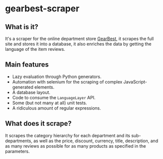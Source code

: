 # gearbest-scraper

## What is it?

It's a scraper for the online department store [GearBest](https://www.gearbest.com/), it scrapes the full site and stores it into a database, it also enriches the data by getting the language of the item reviews.

## Main features

* Lazy evaluation through Python generators.
* Automation with selenium for the scraping of complex JavaScript-generated elements.
* A database layout.
* Code to consume the `LanguageLayer` API.
* Some (but not many at all) unit tests.
* A ridiculous amount of regular expressions.

## What does it scrape?

It scrapes the category hierarchy for each department and its sub-departments, as well as the price, discount, currency, title, description, and as many reviews as possible for as many products as specified in the parameters.
